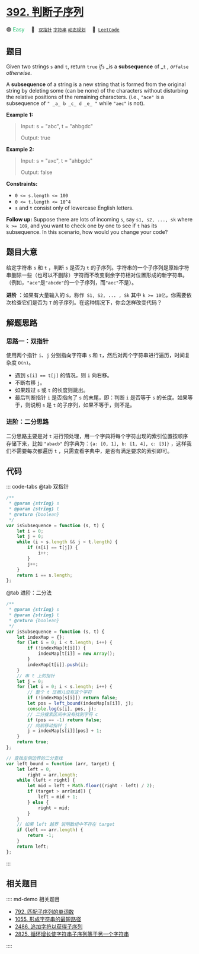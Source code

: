 # [392. 判断子序列](https://leetcode.com/problems/is-subsequence)

🟢 <font color=#15bd66>Easy</font>&emsp; 🔖&ensp; [`双指针`](/leetcode/outline/tag/two-pointers.md) [`字符串`](/leetcode/outline/tag/string.md) [`动态规划`](/leetcode/outline/tag/dynamic-programming.md)&emsp; 🔗&ensp;[`LeetCode`](https://leetcode.com/problems/is-subsequence/)

## 题目

Given two strings `s` and `t`, return `true` _if_`s` _is a **subsequence** of
_`t` _, or_`false` _otherwise_.

A **subsequence** of a string is a new string that is formed from the original
string by deleting some (can be none) of the characters without disturbing the
relative positions of the remaining characters. (i.e., `"ace"` is a
subsequence of `" _a_ b _c_ d _e_ "` while `"aec"` is not).

**Example 1:**

> Input: s = "abc", t = "ahbgdc"
>
> Output: true

**Example 2:**

> Input: s = "axc", t = "ahbgdc"
>
> Output: false

**Constraints:**

- `0 <= s.length <= 100`
- `0 <= t.length <= 10^4`
- `s` and `t` consist only of lowercase English letters.

**Follow up:** Suppose there are lots of incoming `s`, say `s1, s2, ..., sk`
where `k >= 109`, and you want to check one by one to see if `t` has its
subsequence. In this scenario, how would you change your code?

## 题目大意

给定字符串 `s` 和 `t` ，判断 `s` 是否为 `t` 的子序列。字符串的一个子序列是原始字符串删除一些（也可以不删除）字符而不改变剩余字符相对位置形成的新字符串。（例如，`"ace"`是`"abcde"`的一个子序列，而`"aec"`不是）。

**进阶** ：如果有大量输入的 `S`，称作` S1, S2, ... , Sk` 其中 `k >= 10亿`，你需要依次检查它们是否为 `T` 的子序列。在这种情况下，你会怎样改变代码？

## 解题思路

### 思路一：双指针

使用两个指针 `i`、`j` 分别指向字符串 `s` 和 `t`，然后对两个字符串进行遍历，时间复杂度 `O(n)`。

- 遇到 `s[i] == t[j]` 的情况，则 `i` 向右移。
- 不断右移 `j`。
- 如果超过 `s` 或 `t` 的长度则跳出。
- 最后判断指针 `i` 是否指向了 `s` 的末尾，即：判断 `i` 是否等于 `s` 的长度。如果等于，则说明 `s` 是 `t` 的子序列，如果不等于，则不是。

### 进阶：二分思路

二分思路主要是对 `t` 进行预处理，用一个字典将每个字符出现的索引位置按顺序存储下来，比如 `"abacb"` 的字典为：`{a: [0, 1], b: [1, 4], c: [3]}` ，这样我们不需要每次都遍历 `t` ，只需查看字典中，是否有满足要求的索引即可。

## 代码

::: code-tabs
@tab 双指针

```javascript
/**
 * @param {string} s
 * @param {string} t
 * @return {boolean}
 */
var isSubsequence = function (s, t) {
	let i = 0;
	let j = 0;
	while (i < s.length && j < t.length) {
		if (s[i] == t[j]) {
			i++;
		}
		j++;
	}
	return i == s.length;
};
```

@tab 进阶：二分法

```javascript
/**
 * @param {string} s
 * @param {string} t
 * @return {boolean}
 */
var isSubsequence = function (s, t) {
	let indexMap = {};
	for (let i = 0; i < t.length; i++) {
		if (!indexMap[t[i]]) {
			indexMap[t[i]] = new Array();
		}
		indexMap[t[i]].push(i);
	}
	// 串 t 上的指针
	let j = 0;
	for (let i = 0; i < s.length; i++) {
		// 整个 t 压根儿没有这个字符
		if (!indexMap[s[i]]) return false;
		let pos = left_bound(indexMap[s[i]], j);
		console.log(s[i], pos, j);
		// 二分搜索区间中没有找到字符 c
		if (pos == -1) return false;
		// 向前移动指针 j
		j = indexMap[s[i]][pos] + 1;
	}
	return true;
};

// 查找左侧边界的二分查找
var left_bound = function (arr, target) {
	let left = 0,
		right = arr.length;
	while (left < right) {
		let mid = left + Math.floor((right - left) / 2);
		if (target > arr[mid]) {
			left = mid + 1;
		} else {
			right = mid;
		}
	}
	// 如果 left 越界 说明数组中不存在 target
	if (left == arr.length) {
		return -1;
	}
	return left;
};
```

:::

## 相关题目

:::: md-demo 相关题目
- [792. 匹配子序列的单词数](https://leetcode.com/problems/number-of-matching-subsequences)
- [1055. 形成字符串的最短路径](https://leetcode.com/problems/shortest-way-to-form-string)
- [2486. 追加字符以获得子序列](https://leetcode.com/problems/append-characters-to-string-to-make-subsequence)
- [2825. 循环增长使字符串子序列等于另一个字符串](https://leetcode.com/problems/make-string-a-subsequence-using-cyclic-increments)

::::
